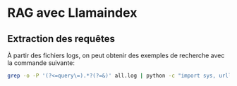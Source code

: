 # RAG avec Llamaindex

## Extraction des requêtes

À partir des fichiers logs, on peut obtenir des exemples de recherche avec la commande suivante:

```bash
grep -o -P '(?<=query\=).*?(?=&)' all.log | python -c "import sys, urllib.parse; print(urllib.parse.unquote(sys.stdin.read()))" > requests.txt
```